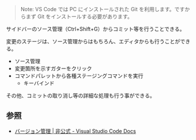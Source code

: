 ﻿> Note: VS Code では PC にインストールされた Git を利用します。ですからまず Git をインストールする必要があります。

サイドバーのソース管理（Ctrl+Shift+G）からコミット等を行うことできる。

変更のステージは、ソース管理からはもちろん、エディタからも行うことができる。

- ソース管理
- 変更箇所を示すガターをクリック
- コマンドパレットから各種ステージングコマンドを実行
    - キーバインド

その他、コミットの取り消し等の詳細な処理も行う事ができる。


## 参照
- [バージョン管理 \| 非公式 \- Visual Studio Code Docs](https://vscode-doc-jp.github.io/docs/userguide/versioncontrol.html#Git-%E3%82%B5%E3%83%9D%E3%83%BC%E3%83%88)


